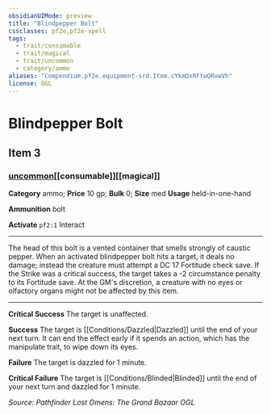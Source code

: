 ```yaml
---
obsidianUIMode: preview
title: "Blindpepper Bolt"
cssclasses: pf2e,pf2e-spell
tags:
  - trait/consumable
  - trait/magical
  - trait/uncommon
  - category/ammo
aliases: "Compendium.pf2e.equipment-srd.Item.cYkmDxRFtwQRvwVh"
license: OGL
---
```

# Blindpepper Bolt
## Item 3
### [uncommon](uncommon "Uncommon Rarity Trait")[[consumable]][[magical]]

**Category** ammo; 
**Price** 10 gp; 
**Bulk** 0; **Size** med
**Usage** held-in-one-hand

**Ammunition** bolt

**Activate** `pf2:1` Interact

* * *

The head of this bolt is a vented container that smells strongly of caustic pepper. When an activated blindpepper bolt hits a target, it deals no damage; instead the creature must attempt a DC 17 Fortitude check save. If the Strike was a critical success, the target takes a -2 circumstance penalty to its Fortitude save. At the GM's discretion, a creature with no eyes or olfactory organs might not be affected by this item.

* * *

**Critical Success** The target is unaffected.

**Success** The target is [[Conditions/Dazzled|Dazzled]] until the end of your next turn. It can end the effect early if it spends an action, which has the manipulate trait, to wipe down its eyes.

**Failure** The target is dazzled for 1 minute.

**Critical Failure** The target is [[Conditions/Blinded|Blinded]] until the end of your next turn and dazzled for 1 minute.

*Source: Pathfinder Lost Omens: The Grand Bazaar*
*OGL*